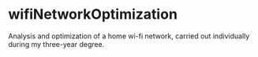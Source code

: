 # wifiNetworkOptimization
Analysis and optimization of a home wi-fi network, carried out individually during my three-year degree.
